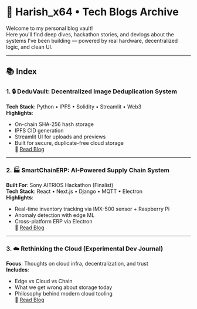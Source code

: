 # 🧠 Harish_x64 • Tech Blogs Archive

Welcome to my personal blog vault!  
Here you'll find deep dives, hackathon stories, and devlogs about the systems I’ve been building — powered by real hardware, decentralized logic, and clean UI.

---

## 📚 Index

### 1. 🔒 DeduVault: Decentralized Image Deduplication System  
**Tech Stack**: Python • IPFS • Solidity • Streamlit • Web3  
**Highlights**:
- On-chain SHA-256 hash storage
- IPFS CID generation
- Streamlit UI for uploads and previews  
- Built for secure, duplicate-free cloud storage  
📄 [Read Blog](./deduvault.md)

---

### 2. 🏭 SmartChainERP: AI-Powered Supply Chain System  
**Built For**: Sony AITRIOS Hackathon (Finalist)  
**Tech Stack**: React • Next.js • Django • MQTT • Electron  
**Highlights**:
- Real-time inventory tracking via IMX-500 sensor + Raspberry Pi  
- Anomaly detection with edge ML  
- Cross-platform ERP via Electron  
📄 [Read Blog](./smartchainerp.md)

---

### 3. ☁️ Rethinking the Cloud (Experimental Dev Journal)  
**Focus**: Thoughts on cloud infra, decentralization, and trust  
**Includes**:  
- Edge vs Cloud vs Chain  
- What we get wrong about storage today  
- Philosophy behind modern cloud tooling  
📄 [Read Blog](./cloud.md)

